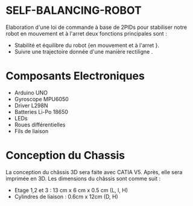 # SELF-BALANCING-ROBOT
Elaboration d'une loi de commande à base de 2PIDs pour stabiliser notre robot en mouvement et à l'arret deux fonctions principales sont :
* Stabilité et équilibre du robot {en mouvement et à l'arret }.
* Suivre une trajectoire donnée d'une manière rectiligne .
# Composants Electroniques 
- Arduino UNO
- Gyroscope MPU6050
- Driver L298N
- Batteries Li-Po 18650 
- LEDs
- Roues différentielles
- Fils de liaison
# Conception du Chassis
La conception du châssis 3D sera faite avec CATIA V5. Après, elle sera imprimée
en 3D. Les dimensions du châssis sont comme suit :
- Etage 1,2 et 3 : 13 cm x 6 cm x 0.5 cm (L, l, H)
- Cylindres de liaison : 0.6cm x 12cm (D, H)

